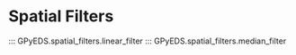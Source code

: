 # Spatial Filters

::: GPyEDS.spatial_filters.linear_filter
::: GPyEDS.spatial_filters.median_filter
